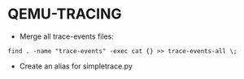 QEMU-TRACING
============

* Merge all trace-events files:

```
find . -name "trace-events" -exec cat {} >> trace-events-all \;
```

* Create an alias for simpletrace.py
